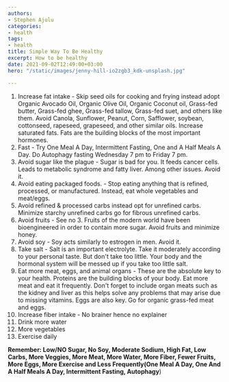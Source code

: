 ```yaml
---
authors:
- Stephen Ajulu
categories:
- health
tags:
- health
title: Simple Way To Be Healthy
excerpt: How to be healthy
date: 2021-09-02T12:49:00+03:00
hero: "/static/images/jenny-hill-io2zgb3_kdk-unsplash.jpg"

---
```

 1. Increase fat intake - Skip seed oils for cooking and frying instead adopt Organic Avocado Oil,  Organic Olive Oil, Organic Coconut oil, Grass-fed butter, Grass-fed ghee, Grass-fed tallow, Grass-fed suet, and others like them. Avoid Canola, Sunflower, Peanut, Corn, Safflower, soybean, cottonseed, rapeseed, grapeseed, and other similar oils. Increase saturated fats. Fats are the building blocks of the most important hormones. 
 2. Fast - Try One Meal A Day, Intermittent Fasting, One and A Half Meals A Day. Do Autophagy fasting Wednesday 7 pm to Friday 7 pm.
 3. Avoid sugar like the plague - Sugar is bad for you. It feeds cancer cells. Leads to metabolic syndrome and fatty liver. Among other issues. Avoid it.
 4. Avoid eating packaged foods. - Stop eating anything that is refined, processed, or manufactured. Instead, eat whole vegetables and meat/eggs. 
 5. Avoid refined & processed carbs instead opt for unrefined carbs. Minimize starchy unrefined carbs go for fibrous unrefined carbs.
 6. Avoid fruits - See no 3. Fruits of the modern world have been bioengineered in order to contain more sugar. Avoid fruits and minimize honey.
 7. Avoid soy - Soy acts similarly to estrogen in men. Avoid it.
 8. Take salt - Salt is an important electrolyte. Take it moderately according to your personal taste. But don't take too little. Your body and the hormonal system will be messed up if you take too little salt.
 9. Eat more meat, eggs, and animal organs - These are the absolute key to your health. Proteins are the building blocks of your body. Eat more meat and eat it frequently. Don't forget to include organ meats such as the kidney and liver as this helps solve any problems that may arise due to missing vitamins. Eggs are also key. Go for organic grass-fed meat and eggs.
10. Increase fiber intake - No brainer hence no explainer
11. Drink more water
12. More vegetables
13. Exercise daily

**Remember: Low/NO Sugar, No Soy, Moderate Sodium, High Fat, Low Carbs, More Veggies, More Meat, More Water, More Fiber, Fewer Fruits, More Eggs, More Exercise and Less Frequently(One Meal A Day, One And A Half Meals A Day, Intermittent Fasting, Autophagy**)
